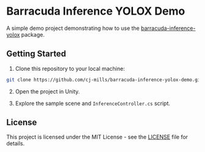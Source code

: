 # Barracuda Inference YOLOX Demo
 A simple demo project demonstrating how to use the [barracuda-inference-yolox](https://github.com/cj-mills/unity-barracuda-inference-yolox) package.



## Getting Started

1. Clone this repository to your local machine:
```bash
git clone https://github.com/cj-mills/barracuda-inference-yolox-demo.git
```
2. Open the project in Unity.

3. Explore the sample scene and `InferenceController.cs`  script.



## License

This project is licensed under the MIT License - see the [LICENSE](LICENSE) file for details.